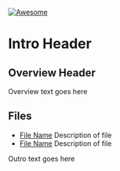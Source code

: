 <!-- ======================================== README.md Start ======================================== -->


<!-- ------------------------------ Intro Start ------------------------------ -->

[![Awesome](https://awesome.re/badge-flat.svg)](https://awesome.re)

# Intro Header

<!-- ------------------------------ Intro End ------------------------------ -->


<!-- ------------------------------ Overview Start ------------------------------ -->

## Overview Header

Overview text goes here

<!-- ------------------------------ Overview End ------------------------------ -->


<!-- ------------------------------ Files Start ------------------------------ -->

## Files

* [File Name](template-index.md) Description of file
* [File Name](template-index.md) Description of file

<!-- ------------------------------ Files End ------------------------------ -->


<!-- ------------------------------ Outro Start ------------------------------ -->

Outro text goes here

<!-- ------------------------------ Outro End ------------------------------ -->


<!-- ======================================== README.md Start ======================================== -->
